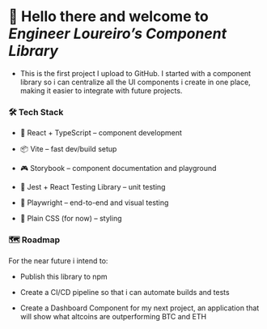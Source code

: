 # 👋 Hello there and welcome to _Engineer Loureiro’s Component Library_

- This is the first project I upload to GitHub. I started with a component library so i can centralize all the UI components i create in one place, making it easier to integrate with future projects.

### 🛠 Tech Stack

- 📝 React + TypeScript – component development

- 📦 Vite – fast dev/build setup

- 🎮 Storybook – component documentation and playground

- 🧪 Jest + React Testing Library – unit testing

- 🧪 Playwright – end-to-end and visual testing

- 🎨 Plain CSS (for now) – styling

### 🗺️ Roadmap

For the near future i intend to:

- Publish this library to npm

- Create a CI/CD pipeline so that i can automate builds and tests

- Create a Dashboard Component for my next project, an application that will show what altcoins are outperforming BTC and ETH
